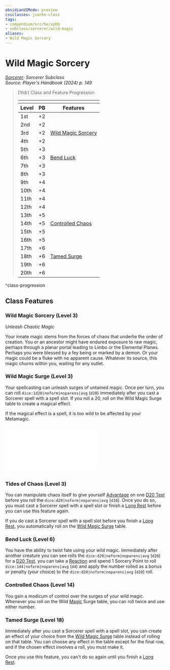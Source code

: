 ```yaml
---
obsidianUIMode: preview
cssclasses: json5e-class
tags:
- compendium/src/5e/xphb
- subclass/sorcerer/wild-magic
aliases:
- Wild Magic Sorcery
---
```

# Wild Magic Sorcery
*[Sorcerer](./sorcerer-xphb.md): Sorcerer Subclass*  
*Source: Player's Handbook (2024) p. 149*  

> [!tldr] Class and Feature Progression
> 
> <table class="class-progression">
> <thead>
> <tr><th colspan='3'></th></tr>
> <tr class="class-progression"><th class"level">Level</th><th class"pb">PB</th><th class"feature">Features</th></tr>
> </thead><tbody>
> <tr class="class-progression"><td class"level">1st</td><td class"pb">+2</td><td class"feature"></td></tr>
> <tr class="class-progression"><td class"level">2nd</td><td class"pb">+2</td><td class"feature"></td></tr>
> <tr class="class-progression"><td class"level">3rd</td><td class"pb">+2</td><td class"feature"><a href='#Wild Magic Sorcery (Level 3)' class='internal-link'>Wild Magic Sorcery</a></td></tr>
> <tr class="class-progression"><td class"level">4th</td><td class"pb">+2</td><td class"feature"></td></tr>
> <tr class="class-progression"><td class"level">5th</td><td class"pb">+3</td><td class"feature"></td></tr>
> <tr class="class-progression"><td class"level">6th</td><td class"pb">+3</td><td class"feature"><a href='#Bend Luck (Level 6)' class='internal-link'>Bend Luck</a></td></tr>
> <tr class="class-progression"><td class"level">7th</td><td class"pb">+3</td><td class"feature"></td></tr>
> <tr class="class-progression"><td class"level">8th</td><td class"pb">+3</td><td class"feature"></td></tr>
> <tr class="class-progression"><td class"level">9th</td><td class"pb">+4</td><td class"feature"></td></tr>
> <tr class="class-progression"><td class"level">10th</td><td class"pb">+4</td><td class"feature"></td></tr>
> <tr class="class-progression"><td class"level">11th</td><td class"pb">+4</td><td class"feature"></td></tr>
> <tr class="class-progression"><td class"level">12th</td><td class"pb">+4</td><td class"feature"></td></tr>
> <tr class="class-progression"><td class"level">13th</td><td class"pb">+5</td><td class"feature"></td></tr>
> <tr class="class-progression"><td class"level">14th</td><td class"pb">+5</td><td class"feature"><a href='#Controlled Chaos (Level 14)' class='internal-link'>Controlled Chaos</a></td></tr>
> <tr class="class-progression"><td class"level">15th</td><td class"pb">+5</td><td class"feature"></td></tr>
> <tr class="class-progression"><td class"level">16th</td><td class"pb">+5</td><td class"feature"></td></tr>
> <tr class="class-progression"><td class"level">17th</td><td class"pb">+6</td><td class"feature"></td></tr>
> <tr class="class-progression"><td class"level">18th</td><td class"pb">+6</td><td class"feature"><a href='#Tamed Surge (Level 18)' class='internal-link'>Tamed Surge</a></td></tr>
> <tr class="class-progression"><td class"level">19th</td><td class"pb">+6</td><td class"feature"></td></tr>
> <tr class="class-progression"><td class"level">20th</td><td class"pb">+6</td><td class"feature"></td></tr>
> </tbody></table>

^class-progression


## Class Features

### Wild Magic Sorcery (Level 3)

*Unleash Chaotic Magic*

Your innate magic stems from the forces of chaos that underlie the order of creation. You or an ancestor might have endured exposure to raw magic, perhaps through a planar portal leading to Limbo or the Elemental Planes. Perhaps you were blessed by a fey being or marked by a demon. Or your magic could be a fluke with no apparent cause. Whatever its source, this magic churns within you, waiting for any outlet.

### Wild Magic Surge (Level 3)

Your spellcasting can unleash surges of untamed magic. Once per turn, you can roll `dice:1d20|noform|noparens|avg` (`d20`) immediately after you cast a Sorcerer spell with a spell slot. If you roll a 20, roll on the Wild Magic Surge table to create a magical effect.

If the magical effect is a spell, it is too wild to be affected by your Metamagic.

![Wild Magic Surge](/3-Mechanics/CLI/tables/wild-magic-surge-xphb.md)

### Tides of Chaos (Level 3)

You can manipulate chaos itself to give yourself [Advantage](/3-Mechanics/CLI/variant-rules/advantage-xphb.md) on one [D20 Test](/3-Mechanics/CLI/variant-rules/d20-test-xphb.md) before you roll the `dice:d20|noform|noparens|avg` (`d20`). Once you do so, you must cast a Sorcerer spell with a spell slot or finish a [Long Rest](/3-Mechanics/CLI/variant-rules/long-rest-xphb.md) before you can use this feature again.

If you do cast a Sorcerer spell with a spell slot before you finish a [Long Rest](/3-Mechanics/CLI/variant-rules/long-rest-xphb.md), you automatically roll on the [Wild Magic Surge](/3-Mechanics/CLI/tables/wild-magic-surge-xphb.md) table.

### Bend Luck (Level 6)

You have the ability to twist fate using your wild magic. Immediately after another creature you can see rolls the `dice:d20|noform|noparens|avg` (`d20`) for a [D20 Test](/3-Mechanics/CLI/variant-rules/d20-test-xphb.md), you can take a [Reaction](/3-Mechanics/CLI/variant-rules/reaction-xphb.md) and spend 1 Sorcery Point to roll `dice:1d4|noform|noparens|avg` (`d4`) and apply the number rolled as a bonus or penalty (your choice) to the `dice:d20|noform|noparens|avg` (`d20`) roll.

### Controlled Chaos (Level 14)

You gain a modicum of control over the surges of your wild magic. Whenever you roll on the Wild [Magic](actions.md#Magic) Surge table, you can roll twice and use either number.

### Tamed Surge (Level 18)

Immediately after you cast a Sorcerer spell with a spell slot, you can create an effect of your choice from the [Wild Magic Surge](/3-Mechanics/CLI/tables/wild-magic-surge-xphb.md) table instead of rolling on that table. You can choose any effect in the table except for the final row, and if the chosen effect involves a roll, you must make it.

Once you use this feature, you can't do so again until you finish a [Long Rest](/3-Mechanics/CLI/variant-rules/long-rest-xphb.md).